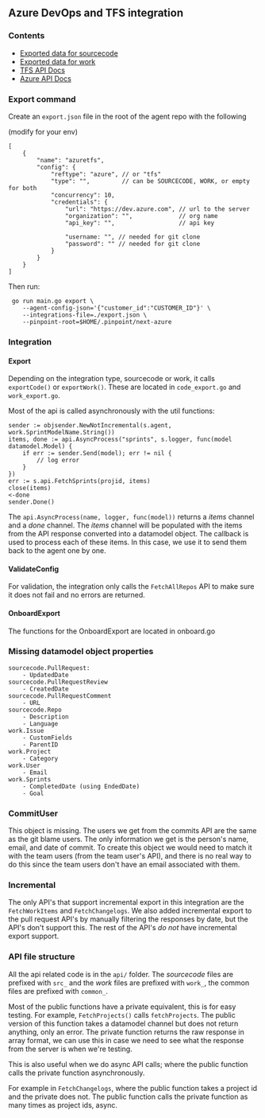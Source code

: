 ## Azure DevOps and TFS integration

### Contents

- [Exported data for sourcecode](./_docs/exported_data_code.md)
- [Exported data for work](./_docs/exported_data_work.md)
- [TFS API Docs](https://docs.microsoft.com/en-us/azure/devops/integrate/previous-apis/overview?view=azure-devops-2019)
- [Azure API Docs](https://docs.microsoft.com/en-us/rest/api/azure/devops/?view=azure-devops-rest-5.1)

### Export command

Create an `export.json` file in the root of the agent repo with the following

(modify for your env)
```
[
    {
        "name": "azuretfs",
        "config": {
            "reftype": "azure", // or "tfs"
            "type": "",         // can be SOURCECODE, WORK, or empty for both
            "concurrency": 10,
            "credentials": {
                "url": "https://dev.azure.com", // url to the server
                "organization": "",             // org name
                "api_key": "",                  // api key

                "username: "", // needed for git clone
                "password": "" // needed for git clone
            }
        }
    }
]
```
Then run:
```
 go run main.go export \
    --agent-config-json='{"customer_id":"CUSTOMER_ID"}' \ 
    --integrations-file=./export.json \
    --pinpoint-root=$HOME/.pinpoint/next-azure
```

### Integration

#### Export

Depending on the integration type, sourcecode or work, it calls `exportCode()` or `exportWork()`. These are located in `code_export.go` and `work_export.go`.

Most of the api is called asynchronously with the util functions:
```
sender := objsender.NewNotIncremental(s.agent, work.SprintModelName.String())
items, done := api.AsyncProcess("sprints", s.logger, func(model datamodel.Model) {
    if err := sender.Send(model); err != nil {
        // log error
    }
})
err := s.api.FetchSprints(projid, items)
close(items)
<-done
sender.Done()
```
The `api.AsyncProcess(name, logger, func(model))` returns a _items_ channel and a _done_ channel. The _items_ channel will be populated with the items from the API response converted into a  datamodel object. The callback is used to process each of these items. In this case, we use it to send them back to the agent one by one.

#### ValidateConfig

For validation, the integration only calls the `FetchAllRepos` API to make sure it does not fail and no errors are returned.

#### OnboardExport

The functions for the OnboardExport are located in onboard.go

### Missing datamodel object properties

```
sourcecode.PullRequest:
    - UpdatedDate
sourcecode.PullRequestReview
    - CreatedDate
sourcecode.PullRequestComment
    - URL
sourcecode.Repo
    - Description
    - Language
work.Issue
    - CustomFields
    - ParentID
work.Project
    - Category
work.User
    - Email
work.Sprints
    - CompletedDate (using EndedDate)
    - Goal
```

### CommitUser

This object is missing. The users we get from the commits API are the same as the git blame users. The only information we get is the person's name, email, and date of commit. To create this object we would need to match it with the team users (from the team user's API), and there is no real way to do this since the team users don't have an email associated with them.

### Incremental

The only API's that support incremental export in this integration are the `FetchWorkItems` and `FetchChangelogs`. We also added incremental export to the pull request API's by manually filtering the responses by date, but the API's don't
support this. The rest of the API's _do not_ have incremental export support.

### API file structure

All the api related code is in the `api/` folder. The _sourcecode_ files are prefixed with `src_` and the _work_ files are prefixed with `work_`, the common files are prefixed with `common_`.

Most of the public functions have a private equivalent, this is for easy testing. For example, `FetchProjects()` calls `fetchProjects`. The public version of this function takes a datamodel channel but does not return anything, only an error. The private function returns the raw response in array format, we can use this in case we need to see what the response from the server is when we're testing.

This is also useful when we do async API calls; where the public function calls the private function asynchronously. 

For example in `FetchChangelogs`, where the public function takes a project id and the private does not. The public function calls the private function as many times as project ids, async.



